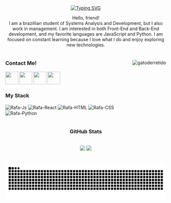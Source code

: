 <div align="center">
<a href="https://git.io/typing-svg"><img src="https://readme-typing-svg.herokuapp.com?font=Fira+Code&weight=500&size=22&pause=1000&color=BB0000&background=FF020200&center=true&width=435&lines=hz%40Debian%3A+~%24+" alt="Typing SVG" /></a>
  <p>Hello, friend! <br>I am a brazillian student of Systems Analysis and Development, but I also work in management. I am interested in both Front-End and Back-End development, and my favorite languages are JavaScript and Python. I am focused on constant learning because I love what I do and enjoy exploring new technologies.</p>
</div>

#


<img align="right" height="200px" alt ="gatoderretido" src="https://user-images.githubusercontent.com/74038190/212750155-3ceddfbd-19d3-40a3-87af-8d329c8323c4.gif"/>
<div> 
    <h3 align="left">Contact Me!</h3>
  <a href="https://instagram.com/hsoarws" target="_blank"><img height="40" width="40" src="https://user-images.githubusercontent.com/74038190/235294013-a33e5c43-a01c-43f6-b44d-a406d8b4ab75.gif"></a>
 <a href="https://discordapp.com/users/786228113142317057" target="_blank"><img height="40" width="40" src="https://user-images.githubusercontent.com/74038190/235294015-47144047-25ab-417c-af1b-6746820a20ff.gif" target="_blank"></a> 
  <a href = "mailto:soareshugo.finance@gmail.com"><img height="40" width="40" src="https://user-images.githubusercontent.com/74038190/216122065-2f028bae-25d6-4a3c-bc9f-175394ed5011.png" target="_blank"></a>
  <a href="https://www.linkedin.com/in/hugo-soares-2954552ba/" target="_blank"><img height="40" width="40" src="https://user-images.githubusercontent.com/74038190/235294012-0a55e343-37ad-4b0f-924f-c8431d9d2483.gif" target="_blank"></a> 

</div>



<h3 align="left">My Stack</h3>
<div style="display: inline_block">
  <img align="center" alt="Rafa-Js" height="40" width="40" src="https://user-images.githubusercontent.com/74038190/212257454-16e3712e-945a-4ca2-b238-408ad0bf87e6.gif">
  <img align="center" alt="Rafa-React" height="40" width="40" src="https://user-images.githubusercontent.com/74038190/212257467-871d32b7-e401-42e8-a166-fcfd7baa4c6b.gif">
  <img align="center" alt="Rafa-HTML" height="40" width="40" src="https://media.discordapp.net/attachments/1019992825661763714/1343048178920063008/html.gif?ex=67bbda96&is=67ba8916&hm=bc21612d7275d9a4cc8fefa7e96b1cd7b278bfb5f22acf191750271f3d597f81&=&width=468&height=468">
  <img align="center" alt="Rafa-CSS" height="40" width="40" src="https://media.discordapp.net/attachments/1019992825661763714/1343048216320540692/css.gif?ex=67bbda9f&is=67ba891f&hm=edf6770fd59baeca435a05fdba84b5777ce4b7f64a2b36aa499b033a8615c0b8&=&width=468&height=468">
  <img align="center" alt="Rafa-Python" height="40" width="40" src="https://user-images.githubusercontent.com/74038190/212257472-08e52665-c503-4bd9-aa20-f5a4dae769b5.gif">
</div>

#

<div style="text-align: center;" align="center">
  <h3> GitHub Stats </h3><br>
  <img height="120px" src="https://github-readme-stats.vercel.app/api?username=hzdebian&show_icons=true&theme=transparent"/>
  <img height="120px" src="https://github-readme-stats.vercel.app/api/top-langs/?username=hzdebian&layout=compact&theme=transparent"/>
</div>

#

<picture align="center" >
  <source media="(prefers-color-scheme: dark)" srcset="https://raw.githubusercontent.com/hzdebian/hzdebian/output/github-contribution-grid-snake-dark.svg">
  <source media="(prefers-color-scheme: light)" srcset="https://raw.githubusercontent.com/hzdebian/hzdebian/output/github-contribution-grid-snake-dark.svg">
  <img align="center" alt="github contribution grid snake animation" src="https://raw.githubusercontent.com/hzdebian/hzdebian/output/github-contribution-grid-snake.svg">
</picture>

<br>


